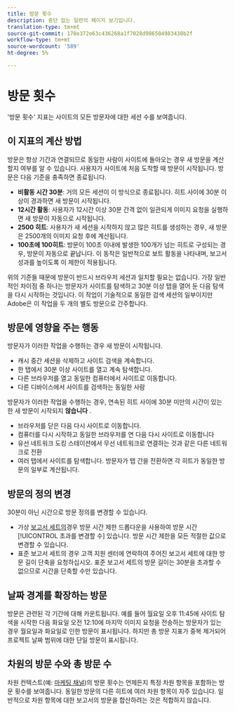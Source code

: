 ```yaml
---
title: 방문 횟수
description: 중단 없는 일련의 페이지 보기입니다.
translation-type: tm+mt
source-git-commit: 178e372e63c436268a1f7028d986504983430b2f
workflow-type: tm+mt
source-wordcount: '589'
ht-degree: 5%

---
```



# 방문 횟수

&#39;방문 횟수&#39; 지표는 사이트의 모든 방문자에 대한 세션 수를 보여줍니다.

## 이 지표의 계산 방법

방문은 항상 기간과 연결되므로 동일한 사람이 사이트에 돌아오는 경우 새 방문을 계산할지 여부를 알 수 있습니다. 사용자가 사이트에 처음 도착할 때 방문이 시작됩니다. 방문은 다음 기준을 충족하면 종료됩니다.

* **비활동 시간 30분**: 거의 모든 세션이 이 방식으로 종료됩니다. 히트 사이에 30분 이상이 경과하면 새 방문이 시작됩니다.
* **12시간 활동**: 사용자가 12시간 이상 30분 간격 없이 일관되게 이미지 요청을 실행하면 새 방문이 자동으로 시작됩니다.
* **2500 히트**: 사용자가 새 세션을 시작하지 않고 많은 히트를 생성하는 경우, 새 방문은 2500개의 이미지 요청 후에 계산됩니다.
* **100초에 100히트**: 방문이 100초 이내에 발생한 100개가 넘는 히트로 구성되는 경우, 방문이 자동으로 끝납니다. 이 동작은 일반적으로 보트 활동을 나타내며, 보고서 성과를 높이도록 이 제한이 적용됩니다.

위의 기준들 때문에 방문이 반드시 브라우저 세션과 일치할 필요는 없습니다. 가장 일반적인 차이점 중 하나는 방문자가 사이트를 탐색하고 30분 이상 탭을 열어 둔 다음 탐색을 다시 시작하는 것입니다. 이 작업이 기술적으로 동일한 검색 세션의 일부이지만 Adobe은 이 작업을 두 개의 별도 방문으로 간주합니다.

## 방문에 영향을 주는 행동

방문자가 이러한 작업을 수행하는 경우 새 방문이 시작됩니다.

* 캐시 중간 세션을 삭제하고 사이트 검색을 계속합니다.
* 한 탭에서 30분 이상 사이트를 열고 계속 탐색합니다.
* 다른 브라우저를 열고 동일한 컴퓨터에서 사이트로 이동합니다.
* 다른 디바이스에서 사이트를 검색하는 동일한 사람

방문자가 이러한 작업을 수행하는 경우, 연속된 히트 사이에 30분 미만의 시간이 있는 한 새 방문이 시작되지 **않습니다** .

* 브라우저를 닫은 다음 다시 사이트로 이동합니다.
* 컴퓨터를 다시 시작하고 동일한 브라우저를 연 다음 다시 사이트로 이동합니다
* 유선 네트워크 도킹 스테이션에서 무선 네트워크로 연결하는 것과 같은 다른 네트워크로 전환
* 여러 탭에서 사이트를 탐색합니다. 방문자가 탭 간을 전환하면 각 히트가 동일한 방문의 일부로 계산됩니다.

## 방문의 정의 변경

30분이 아닌 시간으로 방문 정의를 변경할 수 있습니다.

* 가상 [보고서 세트의](../vrs/vrs-about.md)경우 방문 시간 제한 드롭다운을 사용하여 방문 시간 [!UICONTROL 초과를 변경할 수] 있습니다. 방문 시간 제한을 모든 적절한 값으로 변경할 수 있습니다.
* 표준 보고서 세트의 경우 고객 지원 센터에 연락하여 주어진 보고서 세트에 대한 방문 길이 단축을 요청하십시오. 표준 보고서 세트의 방문 길이는 30분을 초과할 수 없으므로 시간을 단축할 수만 있습니다.

## 날짜 경계를 확장하는 방문

방문은 관련된 각 기간에 대해 카운트됩니다. 예를 들어 월요일 오후 11:45에 사이트 탐색을 시작한 다음 화요일 오전 12:10에 마지막 이미지 요청을 전송하는 방문자가 있는 경우 월요일과 화요일로 인한 방문이 표시됩니다. 하지만 총 방문 지표가 중복 제거되어 프로젝트 날짜 범위에 대한 단일 방문이 표시됩니다.

## 차원의 방문 수와 총 방문 수

차원 컨텍스트(예: [마케팅 채널](../dimensions/marketing-channel.md))의 방문 횟수는 언제든지 특정 차원 항목을 포함하는 방문 횟수를 보여줍니다. 동일한 방문의 다른 히트에 여러 차원 항목이 자주 있습니다. 일반적으로 차원 항목에 대한 보고서의 방문을 합산하려는 것은 적합하지 않습니다.
